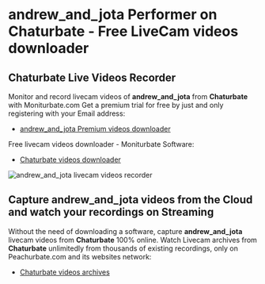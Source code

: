# andrew_and_jota Performer on Chaturbate - Free LiveCam videos downloader

## Chaturbate Live Videos Recorder

Monitor and record livecam videos of **andrew_and_jota** from **Chaturbate** with Moniturbate.com
Get a premium trial for free by just and only registering with your Email address:
* [andrew_and_jota Premium videos downloader](https://moniturbate.com/request-demo-licence-key.html)

Free livecam videos downloader - Moniturbate Software:
* [Chaturbate videos downloader](https://moniturbate.com/moniturbate-download-software.html)

![andrew_and_jota livecam videos recorder](https://peachurnet.com/templates/moniturbate-software.png)


## Capture andrew_and_jota videos from the Cloud and watch your recordings on Streaming

Without the need of downloading a software, capture **andrew_and_jota** livecam videos from **Chaturbate** 100% online.
Watch Livecam archives from **Chaturbate** unlimitedly from thousands of existing recordings, only on Peachurbate.com and its websites network:
* [Chaturbate videos archives](https://peachurnet.com/)